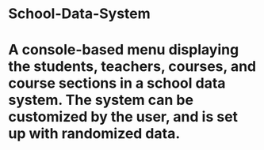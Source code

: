# School-Data-System
# A console-based menu displaying the students, teachers, courses, and course sections in a school data system. The system can be customized by the user, and is set up with randomized data. 
